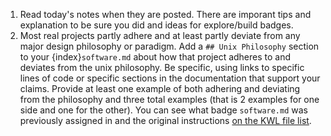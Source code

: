 1. Read today's notes when they are posted. There are imporant tips and explanation to be sure you did and ideas for explore/build badges.
1. Most real projects partly adhere and at least partly deviate from any major design philosophy or paradigm. Add a `## Unix Philosophy` section to your {index}`software.md` about how that project adheres to and deviates from the unix philosophy. Be specific, using links to specific lines of code or specific sections in the documentation that support your claims. Provide at least one example of both adhering and deviating from the philosophy and three total examples (that is 2 examples for one side and one for the other).  You can see what badge `software.md` was previously assigned in and the original instructions [on the KWL file list](https://compsys-progtools.github.io/spring2025/genindex.html).